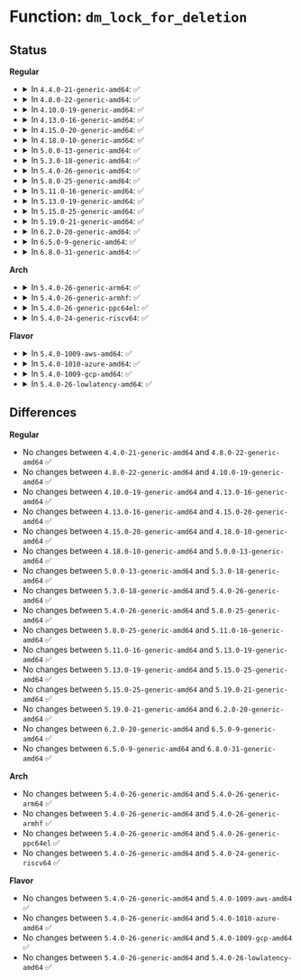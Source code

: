 # Function: <code>dm_lock_for_deletion</code>

## Status
<b>Regular</b>
<ul>
<li>
<details>
<summary>In <code>4.4.0-21-generic-amd64</code>: ✅</summary>

```c
int dm_lock_for_deletion(struct mapped_device * md, bool mark_deferred, bool only_deferred)
```

```json
{
  "name": "dm_lock_for_deletion",
  "collision_type": "Unique Global",
  "inline_type": "No",
  "funcs": [
    {
      "addr": 18446744071585804240,
      "name": "dm_lock_for_deletion",
      "external": true,
      "loc": "drivers/md/dm.c:496",
      "file": "drivers/md/dm.c",
      "inline": "seen, unknown",
      "caller_inline": [],
      "caller_func": [
        "drivers/md/dm-ioctl.c:dm_hash_remove_all",
        "drivers/md/dm-ioctl.c:dev_remove"
      ]
    }
  ],
  "symbols": [
    {
      "addr": 18446744071585804240,
      "name": "dm_lock_for_deletion",
      "section": ".text",
      "bind": "STB_GLOBAL",
      "size": 121
    }
  ]
}
```
</details>
</li>
<li>
<details>
<summary>In <code>4.8.0-22-generic-amd64</code>: ✅</summary>

```c
int dm_lock_for_deletion(struct mapped_device * md, bool mark_deferred, bool only_deferred)
```

```json
{
  "name": "dm_lock_for_deletion",
  "collision_type": "Unique Global",
  "inline_type": "No",
  "funcs": [
    {
      "addr": 18446744071586199584,
      "name": "dm_lock_for_deletion",
      "external": true,
      "loc": "drivers/md/dm.c:350",
      "file": "drivers/md/dm.c",
      "inline": "seen, unknown",
      "caller_inline": [],
      "caller_func": [
        "drivers/md/dm-ioctl.c:dev_remove",
        "drivers/md/dm-ioctl.c:dm_hash_remove_all"
      ]
    }
  ],
  "symbols": [
    {
      "addr": 18446744071586199584,
      "name": "dm_lock_for_deletion",
      "section": ".text",
      "bind": "STB_GLOBAL",
      "size": 121
    }
  ]
}
```
</details>
</li>
<li>
<details>
<summary>In <code>4.10.0-19-generic-amd64</code>: ✅</summary>

```c
int dm_lock_for_deletion(struct mapped_device * md, bool mark_deferred, bool only_deferred)
```

```json
{
  "name": "dm_lock_for_deletion",
  "collision_type": "Unique Global",
  "inline_type": "No",
  "funcs": [
    {
      "addr": 18446744071586404064,
      "name": "dm_lock_for_deletion",
      "external": true,
      "loc": "drivers/md/dm.c:350",
      "file": "drivers/md/dm.c",
      "inline": "seen, unknown",
      "caller_inline": [],
      "caller_func": [
        "drivers/md/dm-ioctl.c:dev_remove",
        "drivers/md/dm-ioctl.c:dm_hash_remove_all"
      ]
    }
  ],
  "symbols": [
    {
      "addr": 18446744071586404064,
      "name": "dm_lock_for_deletion",
      "section": ".text",
      "bind": "STB_GLOBAL",
      "size": 121
    }
  ]
}
```
</details>
</li>
<li>
<details>
<summary>In <code>4.13.0-16-generic-amd64</code>: ✅</summary>

```c
int dm_lock_for_deletion(struct mapped_device * md, bool mark_deferred, bool only_deferred)
```

```json
{
  "name": "dm_lock_for_deletion",
  "collision_type": "Unique Global",
  "inline_type": "No",
  "funcs": [
    {
      "addr": 18446744071586507488,
      "name": "dm_lock_for_deletion",
      "external": true,
      "loc": "drivers/md/dm.c:345",
      "file": "drivers/md/dm.c",
      "inline": "seen, unknown",
      "caller_inline": [],
      "caller_func": [
        "drivers/md/dm-ioctl.c:dev_remove",
        "drivers/md/dm-ioctl.c:dm_hash_remove_all"
      ]
    }
  ],
  "symbols": [
    {
      "addr": 18446744071586507488,
      "name": "dm_lock_for_deletion",
      "section": ".text",
      "bind": "STB_GLOBAL",
      "size": 121
    }
  ]
}
```
</details>
</li>
<li>
<details>
<summary>In <code>4.15.0-20-generic-amd64</code>: ✅</summary>

```c
int dm_lock_for_deletion(struct mapped_device * md, bool mark_deferred, bool only_deferred)
```

```json
{
  "name": "dm_lock_for_deletion",
  "collision_type": "Unique Global",
  "inline_type": "No",
  "funcs": [
    {
      "addr": 18446744071586975040,
      "name": "dm_lock_for_deletion",
      "external": true,
      "loc": "drivers/md/dm.c:352",
      "file": "drivers/md/dm.c",
      "inline": "seen, unknown",
      "caller_inline": [],
      "caller_func": [
        "drivers/md/dm-ioctl.c:dev_remove",
        "drivers/md/dm-ioctl.c:dm_hash_remove_all"
      ]
    }
  ],
  "symbols": [
    {
      "addr": 18446744071586975040,
      "name": "dm_lock_for_deletion",
      "section": ".text",
      "bind": "STB_GLOBAL",
      "size": 112
    }
  ]
}
```
</details>
</li>
<li>
<details>
<summary>In <code>4.18.0-10-generic-amd64</code>: ✅</summary>

```c
int dm_lock_for_deletion(struct mapped_device * md, bool mark_deferred, bool only_deferred)
```

```json
{
  "name": "dm_lock_for_deletion",
  "collision_type": "Unique Global",
  "inline_type": "No",
  "funcs": [
    {
      "addr": 18446744071587271760,
      "name": "dm_lock_for_deletion",
      "external": true,
      "loc": "drivers/md/dm.c:398",
      "file": "drivers/md/dm.c",
      "inline": "seen, unknown",
      "caller_inline": [],
      "caller_func": [
        "drivers/md/dm-ioctl.c:dev_remove",
        "drivers/md/dm-ioctl.c:dm_hash_remove_all"
      ]
    }
  ],
  "symbols": [
    {
      "addr": 18446744071587271760,
      "name": "dm_lock_for_deletion",
      "section": ".text",
      "bind": "STB_GLOBAL",
      "size": 112
    }
  ]
}
```
</details>
</li>
<li>
<details>
<summary>In <code>5.0.0-13-generic-amd64</code>: ✅</summary>

```c
int dm_lock_for_deletion(struct mapped_device * md, bool mark_deferred, bool only_deferred)
```

```json
{
  "name": "dm_lock_for_deletion",
  "collision_type": "Unique Global",
  "inline_type": "No",
  "funcs": [
    {
      "addr": 18446744071587452288,
      "name": "dm_lock_for_deletion",
      "external": true,
      "loc": "drivers/md/dm.c:398",
      "file": "drivers/md/dm.c",
      "inline": "seen, unknown",
      "caller_inline": [],
      "caller_func": [
        "drivers/md/dm-ioctl.c:dev_remove",
        "drivers/md/dm-ioctl.c:dm_hash_remove_all"
      ]
    }
  ],
  "symbols": [
    {
      "addr": 18446744071587452288,
      "name": "dm_lock_for_deletion",
      "section": ".text",
      "bind": "STB_GLOBAL",
      "size": 112
    }
  ]
}
```
</details>
</li>
<li>
<details>
<summary>In <code>5.3.0-18-generic-amd64</code>: ✅</summary>

```c
int dm_lock_for_deletion(struct mapped_device * md, bool mark_deferred, bool only_deferred)
```

```json
{
  "name": "dm_lock_for_deletion",
  "collision_type": "Unique Global",
  "inline_type": "No",
  "funcs": [
    {
      "addr": 18446744071587726288,
      "name": "dm_lock_for_deletion",
      "external": true,
      "loc": "drivers/md/dm.c:380",
      "file": "drivers/md/dm.c",
      "inline": "seen, unknown",
      "caller_inline": [],
      "caller_func": [
        "drivers/md/dm-ioctl.c:dev_remove",
        "drivers/md/dm-ioctl.c:dm_hash_remove_all"
      ]
    }
  ],
  "symbols": [
    {
      "addr": 18446744071587726288,
      "name": "dm_lock_for_deletion",
      "section": ".text",
      "bind": "STB_GLOBAL",
      "size": 116
    }
  ]
}
```
</details>
</li>
<li>
<details>
<summary>In <code>5.4.0-26-generic-amd64</code>: ✅</summary>

```c
int dm_lock_for_deletion(struct mapped_device * md, bool mark_deferred, bool only_deferred)
```

```json
{
  "name": "dm_lock_for_deletion",
  "collision_type": "Unique Global",
  "inline_type": "No",
  "funcs": [
    {
      "addr": 18446744071587930640,
      "name": "dm_lock_for_deletion",
      "external": true,
      "loc": "drivers/md/dm.c:380",
      "file": "drivers/md/dm.c",
      "inline": "seen, unknown",
      "caller_inline": [],
      "caller_func": [
        "drivers/md/dm-ioctl.c:dev_remove",
        "drivers/md/dm-ioctl.c:dm_hash_remove_all"
      ]
    }
  ],
  "symbols": [
    {
      "addr": 18446744071587930640,
      "name": "dm_lock_for_deletion",
      "section": ".text",
      "bind": "STB_GLOBAL",
      "size": 116
    }
  ]
}
```
</details>
</li>
<li>
<details>
<summary>In <code>5.8.0-25-generic-amd64</code>: ✅</summary>

```c
int dm_lock_for_deletion(struct mapped_device * md, bool mark_deferred, bool only_deferred)
```

```json
{
  "name": "dm_lock_for_deletion",
  "collision_type": "Unique Global",
  "inline_type": "No",
  "funcs": [
    {
      "addr": 18446744071588783744,
      "name": "dm_lock_for_deletion",
      "external": true,
      "loc": "drivers/md/dm.c:384",
      "file": "drivers/md/dm.c",
      "inline": "seen, unknown",
      "caller_inline": [],
      "caller_func": [
        "drivers/md/dm-ioctl.c:dev_remove",
        "drivers/md/dm-ioctl.c:dm_hash_remove_all"
      ]
    }
  ],
  "symbols": [
    {
      "addr": 18446744071588783744,
      "name": "dm_lock_for_deletion",
      "section": ".text",
      "bind": "STB_GLOBAL",
      "size": 117
    }
  ]
}
```
</details>
</li>
<li>
<details>
<summary>In <code>5.11.0-16-generic-amd64</code>: ✅</summary>

```c
int dm_lock_for_deletion(struct mapped_device * md, bool mark_deferred, bool only_deferred)
```

```json
{
  "name": "dm_lock_for_deletion",
  "collision_type": "Unique Global",
  "inline_type": "No",
  "funcs": [
    {
      "addr": 18446744071588802336,
      "name": "dm_lock_for_deletion",
      "external": true,
      "loc": "drivers/md/dm.c:394",
      "file": "drivers/md/dm.c",
      "inline": "seen, unknown",
      "caller_inline": [],
      "caller_func": [
        "drivers/md/dm-ioctl.c:dev_remove",
        "drivers/md/dm-ioctl.c:dm_hash_remove_all"
      ]
    }
  ],
  "symbols": [
    {
      "addr": 18446744071588802336,
      "name": "dm_lock_for_deletion",
      "section": ".text",
      "bind": "STB_GLOBAL",
      "size": 117
    }
  ]
}
```
</details>
</li>
<li>
<details>
<summary>In <code>5.13.0-19-generic-amd64</code>: ✅</summary>

```c
int dm_lock_for_deletion(struct mapped_device * md, bool mark_deferred, bool only_deferred)
```

```json
{
  "name": "dm_lock_for_deletion",
  "collision_type": "Unique Global",
  "inline_type": "No",
  "funcs": [
    {
      "addr": 18446744071588687216,
      "name": "dm_lock_for_deletion",
      "external": true,
      "loc": "drivers/md/dm.c:399",
      "file": "drivers/md/dm.c",
      "inline": "seen, unknown",
      "caller_inline": [],
      "caller_func": [
        "drivers/md/dm-ioctl.c:dev_remove",
        "drivers/md/dm-ioctl.c:dm_hash_remove_all"
      ]
    }
  ],
  "symbols": [
    {
      "addr": 18446744071588687216,
      "name": "dm_lock_for_deletion",
      "section": ".text",
      "bind": "STB_GLOBAL",
      "size": 117
    }
  ]
}
```
</details>
</li>
<li>
<details>
<summary>In <code>5.15.0-25-generic-amd64</code>: ✅</summary>

```c
int dm_lock_for_deletion(struct mapped_device * md, bool mark_deferred, bool only_deferred)
```

```json
{
  "name": "dm_lock_for_deletion",
  "collision_type": "Unique Global",
  "inline_type": "No",
  "funcs": [
    {
      "addr": 18446744071589371296,
      "name": "dm_lock_for_deletion",
      "external": true,
      "loc": "drivers/md/dm.c:358",
      "file": "drivers/md/dm.c",
      "inline": "seen, unknown",
      "caller_inline": [],
      "caller_func": [
        "drivers/md/dm-ioctl.c:dev_remove",
        "drivers/md/dm-ioctl.c:dm_hash_remove_all"
      ]
    }
  ],
  "symbols": [
    {
      "addr": 18446744071589371296,
      "name": "dm_lock_for_deletion",
      "section": ".text",
      "bind": "STB_GLOBAL",
      "size": 117
    }
  ]
}
```
</details>
</li>
<li>
<details>
<summary>In <code>5.19.0-21-generic-amd64</code>: ✅</summary>

```c
int dm_lock_for_deletion(struct mapped_device * md, bool mark_deferred, bool only_deferred)
```

```json
{
  "name": "dm_lock_for_deletion",
  "collision_type": "Unique Global",
  "inline_type": "No",
  "funcs": [
    {
      "addr": 18446744071590851104,
      "name": "dm_lock_for_deletion",
      "external": true,
      "loc": "drivers/md/dm.c:367",
      "file": "drivers/md/dm.c",
      "inline": "seen, unknown",
      "caller_inline": [],
      "caller_func": [
        "drivers/md/dm-ioctl.c:dev_remove",
        "drivers/md/dm-ioctl.c:dm_hash_remove_all"
      ]
    }
  ],
  "symbols": [
    {
      "addr": 18446744071590851104,
      "name": "dm_lock_for_deletion",
      "section": ".text",
      "bind": "STB_GLOBAL",
      "size": 127
    }
  ]
}
```
</details>
</li>
<li>
<details>
<summary>In <code>6.2.0-20-generic-amd64</code>: ✅</summary>

```c
int dm_lock_for_deletion(struct mapped_device * md, bool mark_deferred, bool only_deferred)
```

```json
{
  "name": "dm_lock_for_deletion",
  "collision_type": "Unique Global",
  "inline_type": "No",
  "funcs": [
    {
      "addr": 18446744071592541488,
      "name": "dm_lock_for_deletion",
      "external": true,
      "loc": "drivers/md/dm.c:362",
      "file": "drivers/md/dm.c",
      "inline": "seen, unknown",
      "caller_inline": [],
      "caller_func": [
        "drivers/md/dm-ioctl.c:dev_remove",
        "drivers/md/dm-ioctl.c:dm_hash_remove_all"
      ]
    }
  ],
  "symbols": [
    {
      "addr": 18446744071592541488,
      "name": "dm_lock_for_deletion",
      "section": ".text",
      "bind": "STB_GLOBAL",
      "size": 127
    }
  ]
}
```
</details>
</li>
<li>
<details>
<summary>In <code>6.5.0-9-generic-amd64</code>: ✅</summary>

```c
int dm_lock_for_deletion(struct mapped_device * md, bool mark_deferred, bool only_deferred)
```

```json
{
  "name": "dm_lock_for_deletion",
  "collision_type": "Unique Global",
  "inline_type": "No",
  "funcs": [
    {
      "addr": 18446744071592972720,
      "name": "dm_lock_for_deletion",
      "external": true,
      "loc": "drivers/md/dm.c:364",
      "file": "drivers/md/dm.c",
      "inline": "seen, unknown",
      "caller_inline": [],
      "caller_func": [
        "drivers/md/dm-ioctl.c:dev_remove",
        "drivers/md/dm-ioctl.c:dm_hash_remove_all"
      ]
    }
  ],
  "symbols": [
    {
      "addr": 18446744071592972720,
      "name": "dm_lock_for_deletion",
      "section": ".text",
      "bind": "STB_GLOBAL",
      "size": 127
    }
  ]
}
```
</details>
</li>
<li>
<details>
<summary>In <code>6.8.0-31-generic-amd64</code>: ✅</summary>

```c
int dm_lock_for_deletion(struct mapped_device * md, bool mark_deferred, bool only_deferred)
```

```json
{
  "name": "dm_lock_for_deletion",
  "collision_type": "Unique Global",
  "inline_type": "No",
  "funcs": [
    {
      "addr": 18446744071593722656,
      "name": "dm_lock_for_deletion",
      "external": true,
      "loc": "drivers/md/dm.c:364",
      "file": "drivers/md/dm.c",
      "inline": "seen, unknown",
      "caller_inline": [],
      "caller_func": [
        "drivers/md/dm-ioctl.c:dev_remove",
        "drivers/md/dm-ioctl.c:dm_hash_remove_all"
      ]
    }
  ],
  "symbols": [
    {
      "addr": 18446744071593722656,
      "name": "dm_lock_for_deletion",
      "section": ".text",
      "bind": "STB_GLOBAL",
      "size": 127
    }
  ]
}
```
</details>
</li>
</ul>
<b>Arch</b>
<ul>
<li>
<details>
<summary>In <code>5.4.0-26-generic-arm64</code>: ✅</summary>

```c
int dm_lock_for_deletion(struct mapped_device * md, bool mark_deferred, bool only_deferred)
```

```json
{
  "name": "dm_lock_for_deletion",
  "collision_type": "Unique Global",
  "inline_type": "No",
  "funcs": [
    {
      "addr": 18446603336501165936,
      "name": "dm_lock_for_deletion",
      "external": true,
      "loc": "drivers/md/dm.c:380",
      "file": "drivers/md/dm.c",
      "inline": "seen, unknown",
      "caller_inline": [],
      "caller_func": [
        "drivers/md/dm-ioctl.c:dev_remove",
        "drivers/md/dm-ioctl.c:dm_hash_remove_all"
      ]
    }
  ],
  "symbols": [
    {
      "addr": 18446603336501165936,
      "name": "dm_lock_for_deletion",
      "section": ".text",
      "bind": "STB_GLOBAL",
      "size": 336
    }
  ]
}
```
</details>
</li>
<li>
<details>
<summary>In <code>5.4.0-26-generic-armhf</code>: ✅</summary>

```c
int dm_lock_for_deletion(struct mapped_device * md, bool mark_deferred, bool only_deferred)
```

```json
{
  "name": "dm_lock_for_deletion",
  "collision_type": "Unique Global",
  "inline_type": "No",
  "funcs": [
    {
      "addr": 3233676028,
      "name": "dm_lock_for_deletion",
      "external": true,
      "loc": "drivers/md/dm.c:380",
      "file": "drivers/md/dm.c",
      "inline": "seen, unknown",
      "caller_inline": [],
      "caller_func": [
        "drivers/md/dm-ioctl.c:dev_remove",
        "drivers/md/dm-ioctl.c:dm_hash_remove_all"
      ]
    }
  ],
  "symbols": [
    {
      "addr": 3233676028,
      "name": "dm_lock_for_deletion",
      "section": ".text",
      "bind": "STB_GLOBAL",
      "size": 172
    }
  ]
}
```
</details>
</li>
<li>
<details>
<summary>In <code>5.4.0-26-generic-ppc64el</code>: ✅</summary>

```c
int dm_lock_for_deletion(struct mapped_device * md, bool mark_deferred, bool only_deferred)
```

```json
{
  "name": "dm_lock_for_deletion",
  "collision_type": "Unique Global",
  "inline_type": "No",
  "funcs": [
    {
      "addr": 13835058055294677824,
      "name": "dm_lock_for_deletion",
      "external": true,
      "loc": "drivers/md/dm.c:380",
      "file": "drivers/md/dm.c",
      "inline": "seen, unknown",
      "caller_inline": [],
      "caller_func": [
        "drivers/md/dm-ioctl.c:dev_remove",
        "drivers/md/dm-ioctl.c:dm_hash_remove_all"
      ]
    }
  ],
  "symbols": [
    {
      "addr": 13835058055294677824,
      "name": "dm_lock_for_deletion",
      "section": ".text",
      "bind": "STB_GLOBAL",
      "size": 340
    }
  ]
}
```
</details>
</li>
<li>
<details>
<summary>In <code>5.4.0-24-generic-riscv64</code>: ✅</summary>

```c
int dm_lock_for_deletion(struct mapped_device * md, bool mark_deferred, bool only_deferred)
```

```json
{
  "name": "dm_lock_for_deletion",
  "collision_type": "Unique Global",
  "inline_type": "No",
  "funcs": [
    {
      "addr": 18446743936277874154,
      "name": "dm_lock_for_deletion",
      "external": true,
      "loc": "drivers/md/dm.c:380",
      "file": "drivers/md/dm.c",
      "inline": "seen, unknown",
      "caller_inline": [],
      "caller_func": [
        "drivers/md/dm-ioctl.c:dev_remove",
        "drivers/md/dm-ioctl.c:dm_hash_remove_all"
      ]
    }
  ],
  "symbols": [
    {
      "addr": 18446743936277874154,
      "name": "dm_lock_for_deletion",
      "section": ".text",
      "bind": "STB_GLOBAL",
      "size": 186
    }
  ]
}
```
</details>
</li>
</ul>
<b>Flavor</b>
<ul>
<li>
<details>
<summary>In <code>5.4.0-1009-aws-amd64</code>: ✅</summary>

```c
int dm_lock_for_deletion(struct mapped_device * md, bool mark_deferred, bool only_deferred)
```

```json
{
  "name": "dm_lock_for_deletion",
  "collision_type": "Unique Global",
  "inline_type": "No",
  "funcs": [
    {
      "addr": 18446744071587561616,
      "name": "dm_lock_for_deletion",
      "external": true,
      "loc": "drivers/md/dm.c:380",
      "file": "drivers/md/dm.c",
      "inline": "seen, unknown",
      "caller_inline": [],
      "caller_func": [
        "drivers/md/dm-ioctl.c:dev_remove",
        "drivers/md/dm-ioctl.c:dm_hash_remove_all"
      ]
    }
  ],
  "symbols": [
    {
      "addr": 18446744071587561616,
      "name": "dm_lock_for_deletion",
      "section": ".text",
      "bind": "STB_GLOBAL",
      "size": 116
    }
  ]
}
```
</details>
</li>
<li>
<details>
<summary>In <code>5.4.0-1010-azure-amd64</code>: ✅</summary>

```c
int dm_lock_for_deletion(struct mapped_device * md, bool mark_deferred, bool only_deferred)
```

```json
{
  "name": "dm_lock_for_deletion",
  "collision_type": "Unique Global",
  "inline_type": "No",
  "funcs": [
    {
      "addr": 18446744071587329696,
      "name": "dm_lock_for_deletion",
      "external": true,
      "loc": "drivers/md/dm.c:380",
      "file": "drivers/md/dm.c",
      "inline": "seen, unknown",
      "caller_inline": [],
      "caller_func": [
        "drivers/md/dm-ioctl.c:dev_remove",
        "drivers/md/dm-ioctl.c:dm_hash_remove_all"
      ]
    }
  ],
  "symbols": [
    {
      "addr": 18446744071587329696,
      "name": "dm_lock_for_deletion",
      "section": ".text",
      "bind": "STB_GLOBAL",
      "size": 116
    }
  ]
}
```
</details>
</li>
<li>
<details>
<summary>In <code>5.4.0-1009-gcp-amd64</code>: ✅</summary>

```c
int dm_lock_for_deletion(struct mapped_device * md, bool mark_deferred, bool only_deferred)
```

```json
{
  "name": "dm_lock_for_deletion",
  "collision_type": "Unique Global",
  "inline_type": "No",
  "funcs": [
    {
      "addr": 18446744071587886784,
      "name": "dm_lock_for_deletion",
      "external": true,
      "loc": "drivers/md/dm.c:380",
      "file": "drivers/md/dm.c",
      "inline": "seen, unknown",
      "caller_inline": [],
      "caller_func": [
        "drivers/md/dm-ioctl.c:dev_remove",
        "drivers/md/dm-ioctl.c:dm_hash_remove_all"
      ]
    }
  ],
  "symbols": [
    {
      "addr": 18446744071587886784,
      "name": "dm_lock_for_deletion",
      "section": ".text",
      "bind": "STB_GLOBAL",
      "size": 116
    }
  ]
}
```
</details>
</li>
<li>
<details>
<summary>In <code>5.4.0-26-lowlatency-amd64</code>: ✅</summary>

```c
int dm_lock_for_deletion(struct mapped_device * md, bool mark_deferred, bool only_deferred)
```

```json
{
  "name": "dm_lock_for_deletion",
  "collision_type": "Unique Global",
  "inline_type": "No",
  "funcs": [
    {
      "addr": 18446744071588002080,
      "name": "dm_lock_for_deletion",
      "external": true,
      "loc": "drivers/md/dm.c:380",
      "file": "drivers/md/dm.c",
      "inline": "seen, unknown",
      "caller_inline": [],
      "caller_func": [
        "drivers/md/dm-ioctl.c:dev_remove",
        "drivers/md/dm-ioctl.c:dm_hash_remove_all"
      ]
    }
  ],
  "symbols": [
    {
      "addr": 18446744071588002080,
      "name": "dm_lock_for_deletion",
      "section": ".text",
      "bind": "STB_GLOBAL",
      "size": 114
    }
  ]
}
```
</details>
</li>
</ul>

## Differences
<b>Regular</b>
<ul>
<li>
No changes between <code>4.4.0-21-generic-amd64</code> and <code>4.8.0-22-generic-amd64</code> ✅
</li>
<li>
No changes between <code>4.8.0-22-generic-amd64</code> and <code>4.10.0-19-generic-amd64</code> ✅
</li>
<li>
No changes between <code>4.10.0-19-generic-amd64</code> and <code>4.13.0-16-generic-amd64</code> ✅
</li>
<li>
No changes between <code>4.13.0-16-generic-amd64</code> and <code>4.15.0-20-generic-amd64</code> ✅
</li>
<li>
No changes between <code>4.15.0-20-generic-amd64</code> and <code>4.18.0-10-generic-amd64</code> ✅
</li>
<li>
No changes between <code>4.18.0-10-generic-amd64</code> and <code>5.0.0-13-generic-amd64</code> ✅
</li>
<li>
No changes between <code>5.0.0-13-generic-amd64</code> and <code>5.3.0-18-generic-amd64</code> ✅
</li>
<li>
No changes between <code>5.3.0-18-generic-amd64</code> and <code>5.4.0-26-generic-amd64</code> ✅
</li>
<li>
No changes between <code>5.4.0-26-generic-amd64</code> and <code>5.8.0-25-generic-amd64</code> ✅
</li>
<li>
No changes between <code>5.8.0-25-generic-amd64</code> and <code>5.11.0-16-generic-amd64</code> ✅
</li>
<li>
No changes between <code>5.11.0-16-generic-amd64</code> and <code>5.13.0-19-generic-amd64</code> ✅
</li>
<li>
No changes between <code>5.13.0-19-generic-amd64</code> and <code>5.15.0-25-generic-amd64</code> ✅
</li>
<li>
No changes between <code>5.15.0-25-generic-amd64</code> and <code>5.19.0-21-generic-amd64</code> ✅
</li>
<li>
No changes between <code>5.19.0-21-generic-amd64</code> and <code>6.2.0-20-generic-amd64</code> ✅
</li>
<li>
No changes between <code>6.2.0-20-generic-amd64</code> and <code>6.5.0-9-generic-amd64</code> ✅
</li>
<li>
No changes between <code>6.5.0-9-generic-amd64</code> and <code>6.8.0-31-generic-amd64</code> ✅
</li>
</ul>
<b>Arch</b>
<ul>
<li>
No changes between <code>5.4.0-26-generic-amd64</code> and <code>5.4.0-26-generic-arm64</code> ✅
</li>
<li>
No changes between <code>5.4.0-26-generic-amd64</code> and <code>5.4.0-26-generic-armhf</code> ✅
</li>
<li>
No changes between <code>5.4.0-26-generic-amd64</code> and <code>5.4.0-26-generic-ppc64el</code> ✅
</li>
<li>
No changes between <code>5.4.0-26-generic-amd64</code> and <code>5.4.0-24-generic-riscv64</code> ✅
</li>
</ul>
<b>Flavor</b>
<ul>
<li>
No changes between <code>5.4.0-26-generic-amd64</code> and <code>5.4.0-1009-aws-amd64</code> ✅
</li>
<li>
No changes between <code>5.4.0-26-generic-amd64</code> and <code>5.4.0-1010-azure-amd64</code> ✅
</li>
<li>
No changes between <code>5.4.0-26-generic-amd64</code> and <code>5.4.0-1009-gcp-amd64</code> ✅
</li>
<li>
No changes between <code>5.4.0-26-generic-amd64</code> and <code>5.4.0-26-lowlatency-amd64</code> ✅
</li>
</ul>
